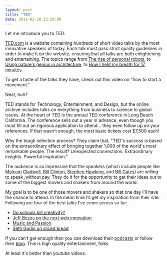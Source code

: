 ```yaml
---
layout: post
title: "TED"
date: 2011-02-20 22:29:00
---
```


Let me introduce you to TED.

<a href="http://www.ted.com" target="_blank" rel="noopener noreferrer" title="TED">TED.com</a> is a website containing hundreds of short video talks by the most innovative speakers of today. Each talk must pass strict quality guidelines in order to make it on the website, ensuring that all talks are both enlightening and entertaining. The topics range from <a href="http://www.ted.com/talks/cynthia_breazeal_the_rise_of_personal_robots.html" target="_blank" rel="noopener noreferrer" title="Personal Robots">The rise of personal robots</a>, to <a href="http://www.ted.com/talks/michael_pawlyn_using_nature_s_genius_in_architecture.html" target="_blank" rel="noopener noreferrer" title="Sustainable Architecture">Using nature's genius in architecture</a>, to <a href="http://www.ted.com/talks/david_blaine_how_i_held_my_breath_for_17_min.html" target="_blank" rel="noopener noreferrer" title="David Blaine holds his breath for 17 minutes.">How I held my breath for 17 minutes</a>.

To get a taste of the talks they have, check out this video on "how to start a movement."



Neat, huh?

TED stands for Technology, Entertainment, and Design, but the online archive includes talks on everything from business to science to global issues. At the heart of TED is the annual TED conference in Long Beach California. The conference sells out a year in advance, even though you must fill out an rigorous application to attend... they even follow up on your references. If that wasn't enough, the most basic tickets cost $7,500 each!

Why the tough selection process? They claim that, "TED's success is based on the extraordinary effect of bringing together 1,000 of the world's most remarkable people. The result? Unexpected connections. Extraordinary insights. Powerful inspiration."

The audience is so impressive that the speakers (which include people like <a href="http://www.ted.com/speakers/malcolm_gladwell.html" target="_blank" rel="noopener noreferrer" title="Malcom Gladwell">Malcom Gladwell</a>, <a href="http://www.ted.com/speakers/bill_clinton.html" target="_blank" rel="noopener noreferrer" title="Bill Clinton">Bill Clinton</a>, <a href="http://www.ted.com/speakers/stephen_hawking.html" target="_blank" rel="noopener noreferrer" title="Stephen Hawking">Stephen Hawking</a>, and <a href="http://www.ted.com/speakers/bill_gates.html" target="_blank" rel="noopener noreferrer" title="Bill Gates">Bill Gates</a>) are willing to speak ,without pay. They do it for the opportunity to get their ideas out to some of the biggest movers and shakers from around the world.

My goal is to be one of those movers and shakers so that one day I'll have the chance to attend. In the mean time I'll get my inspiration from their site. Following are four of the best talks I've come across so far:

*   <a href="http://www.ted.com/talks/lang/eng/ken_robinson_says_schools_kill_creativity.html" target="_blank" rel="noopener noreferrer" title="Schools kill creativity">Do schools kill creativity?</a>
*   <a href="http://www.ted.com/talks/jeff_bezos_on_the_next_web_innovation.html" target="_blank" rel="noopener noreferrer" title="The next web innovation">Jeff Bezos on the next web innovation</a>
*   <a href="http://www.ted.com/talks/lang/eng/benjamin_zander_on_music_and_passion.html" target="_blank" rel="noopener noreferrer" title="Music and Passion">Music and Passion</a>
*   <a href="http://www.ted.com/talks/seth_godin_on_sliced_bread.html" target="_blank" rel="noopener noreferrer" title="Seth Godin">Seth Godin on sliced bread</a>

If you can't get enough then you can download their <a href="http://itunes.apple.com/us/podcast/tedtalks-audio/id160904630" target="_blank" rel="noopener noreferrer" title="TED Podcasts">podcasts</a> or follow their <a href="http://blog.ted.com/" target="_blank" rel="noopener noreferrer" title="TED Blog">blog</a>. This is high quality entertainment, folks.

At least it's better than youtube videos. <!--copy and paste-->